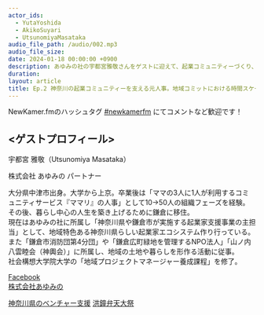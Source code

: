```yaml
---
actor_ids:
  - YutaYoshida
  - AkikoSuyari
  - UtsunomiyaMasataka
audio_file_path: /audio/002.mp3
audio_file_size:
date: 2024-01-18 00:00:00 +0900
description: あゆみの社の宇都宮雅敬さんをゲストに迎えて、起業コミュニティーづくり、地域活動で感じていること についてお話しました。
duration: 
layout: article
title: Ep.2 神奈川の起業コミュニティーを支える元人事。地域コミットにおける時間スケールの違い
---
```


NewKamer.fmのハッシュタグ [#newkamerfm](https://twitter.com/search?q=%23newkamerfm&src=typed_query&f=live) にてコメントなど歓迎です！  

## <ゲストプロフィール>  

宇都宮 雅敬（Utsunomiya Masataka）  

株式会社 あゆみの パートナー  

大分県中津市出身。大学から上京。卒業後は「ママの3人に1人が利用するコミュニティサービス『ママリ』の人事」として10→50人の組織フェーズを経験。その後、暮らし中心の人生を築き上げるために鎌倉に移住。  
現在はあゆみの社に所属し「神奈川県や鎌倉市が実施する起業家支援事業の主担当」として、地域特色ある神奈川県らしい起業家エコシステム作り行っている。また「鎌倉市消防団第4分団」や「鎌倉広町緑地を管理するNPO法人」「山ノ内八雲睦会（神輿会）」に所属し、地域の土地や暮らしを形作る活動に従事。  
社会構想大学院大学の「地域プロジェクトマネージャー養成課程」を修了。  

[Facebook](https://www.facebook.com/masataka.utsunomiya.9)  
[株式会社あゆみの](https://ayumino.co.jp)

[神奈川県のベンチャー支援](https://www.pref.kanagawa.jp/docs/sr4/venture.html)
[洪鐘弁天大祭](https://oogane2023.jp/)